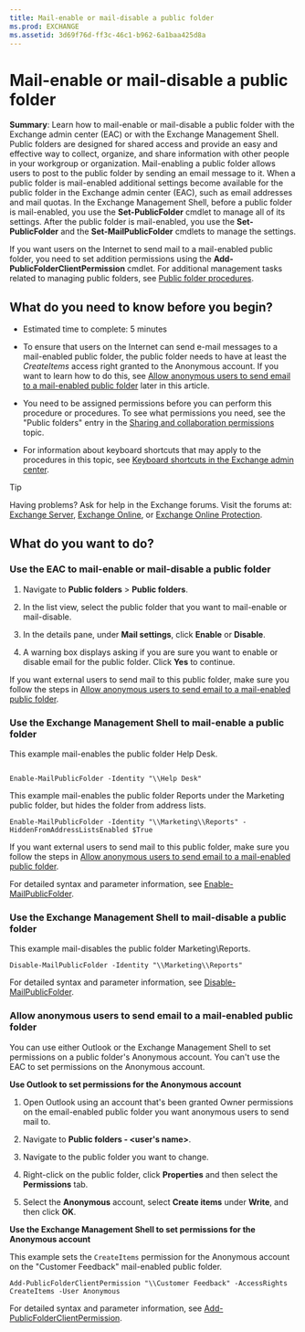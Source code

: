 ```yaml
---
title: Mail-enable or mail-disable a public folder
ms.prod: EXCHANGE
ms.assetid: 3d69f76d-ff3c-46c1-b962-6a1baa425d8a
---
```



# Mail-enable or mail-disable a public folder
 **Summary**: Learn how to mail-enable or mail-disable a public folder with the Exchange admin center (EAC) or with the Exchange Management Shell.
Public folders are designed for shared access and provide an easy and effective way to collect, organize, and share information with other people in your workgroup or organization. Mail-enabling a public folder allows users to post to the public folder by sending an email message to it. When a public folder is mail-enabled additional settings become available for the public folder in the Exchange admin center (EAC), such as email addresses and mail quotas. In the Exchange Management Shell, before a public folder is mail-enabled, you use the **Set-PublicFolder** cmdlet to manage all of its settings. After the public folder is mail-enabled, you use the **Set-PublicFolder** and the **Set-MailPublicFolder** cmdlets to manage the settings.
  
    
    

If you want users on the Internet to send mail to a mail-enabled public folder, you need to set addition permissions using the **Add-PublicFolderClientPermission** cmdlet.
For additional management tasks related to managing public folders, see  [Public folder procedures](public-folder-procedures.md).
  
    
    


## What do you need to know before you begin?


- Estimated time to complete: 5 minutes
    
  
- To ensure that users on the Internet can send e-mail messages to a mail-enabled public folder, the public folder needs to have at least the  _CreateItems_ access right granted to the Anonymous account. If you want to learn how to do this, see [Allow anonymous users to send email to a mail-enabled public folder](#CreateItems) later in this article.
    
  
- You need to be assigned permissions before you can perform this procedure or procedures. To see what permissions you need, see the "Public folders" entry in the  [Sharing and collaboration permissions](sharing-and-collaboration-permissions.md) topic.
    
  
- For information about keyboard shortcuts that may apply to the procedures in this topic, see  [Keyboard shortcuts in the Exchange admin center](keyboard-shortcuts-in-the-exchange-admin-center.md).
    
  

> [!TIP]
> Having problems? Ask for help in the Exchange forums. Visit the forums at:  [Exchange Server](https://go.microsoft.com/fwlink/p/?linkId=60612),  [Exchange Online](https://go.microsoft.com/fwlink/p/?linkId=267542), or  [Exchange Online Protection](https://go.microsoft.com/fwlink/p/?linkId=285351). 
  
    
    


## What do you want to do?


### Use the EAC to mail-enable or mail-disable a public folder


1. Navigate to **Public folders** > **Public folders**.
    
  
2. In the list view, select the public folder that you want to mail-enable or mail-disable.
    
  
3. In the details pane, under **Mail settings**, click **Enable** or **Disable**.
    
  
4. A warning box displays asking if you are sure you want to enable or disable email for the public folder. Click **Yes** to continue.
    
  
If you want external users to send mail to this public folder, make sure you follow the steps in  [Allow anonymous users to send email to a mail-enabled public folder](#CreateItems).
  
    
    

### Use the Exchange Management Shell to mail-enable a public folder

This example mail-enables the public folder Help Desk.
  
    
    

```

Enable-MailPublicFolder -Identity "\\Help Desk"
```

This example mail-enables the public folder Reports under the Marketing public folder, but hides the folder from address lists.
  
    
    



```
Enable-MailPublicFolder -Identity "\\Marketing\\Reports" -HiddenFromAddressListsEnabled $True
```

If you want external users to send mail to this public folder, make sure you follow the steps in  [Allow anonymous users to send email to a mail-enabled public folder](#CreateItems).
  
    
    
For detailed syntax and parameter information, see  [Enable-MailPublicFolder](http://technet.microsoft.com/library/6fc7ba9a-62a8-4f41-811f-608363aa1397.aspx).
  
    
    

### Use the Exchange Management Shell to mail-disable a public folder

This example mail-disables the public folder Marketing\\Reports.
  
    
    

```
Disable-MailPublicFolder -Identity "\\Marketing\\Reports"
```

For detailed syntax and parameter information, see  [Disable-MailPublicFolder](http://technet.microsoft.com/library/92d6c890-a96a-469a-b864-99d9656b12e0.aspx).
  
    
    

### Allow anonymous users to send email to a mail-enabled public folder
<a name="CreateItems"> </a>

You can use either Outlook or the Exchange Management Shell to set permissions on a public folder's Anonymous account. You can't use the EAC to set permissions on the Anonymous account.
  
    
    
 **Use Outlook to set permissions for the Anonymous account**
  
    
    

1. Open Outlook using an account that's been granted Owner permissions on the email-enabled public folder you want anonymous users to send mail to.
    
  
2. Navigate to **Public folders - <user's name>**.
    
  
3. Navigate to the public folder you want to change.
    
  
4. Right-click on the public folder, click **Properties** and then select the **Permissions** tab.
    
  
5. Select the **Anonymous** account, select **Create items** under **Write**, and then click **OK**.
    
  
 **Use the Exchange Management Shell to set permissions for the Anonymous account**
  
    
    
This example sets the  `CreateItems` permission for the Anonymous account on the "Customer Feedback" mail-enabled public folder.
  
    
    



```
Add-PublicFolderClientPermission "\\Customer Feedback" -AccessRights CreateItems -User Anonymous

```

For detailed syntax and parameter information, see  [Add-PublicFolderClientPermission](http://technet.microsoft.com/library/d68ad7a9-daa0-4e6d-b819-5cca891c8fd9.aspx).
  
    
    

